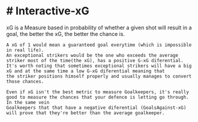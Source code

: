 <!DOCTYPE html>
<html lang="en">
<head>
	<meta charset="UTF-8">
	<title>README</title>

</head>
<body>
	<h1># Interactive-xG</h1>
	xG is a Measure based in probability of whether a given shot will result in a goal, the better the xG, the better the chance is.

 	A xG of 1 would mean a guaranteed goal everytime (which is impossible in real life).
  	An exceptional strikers would be the one who exceeds the average striker most of the time(the xG), has a positive G-xG diferential.
  	It's worth noting that sometimes exceptional strikers will have a big xG and at the same time a low G-xG diferential meaning that
  	the striker positions himself properly and usually manages to convert those chances.

  	Even if xG isn't the best metric to measure Goalkeepers, it's really good to measure the chances that your defence is letting go through. In the same vein
  	Goalkeepers that that have a negative diferential (GoalsAgainst-xG) will prove that they're better than the average goalkeeper.

</body>
</html>
